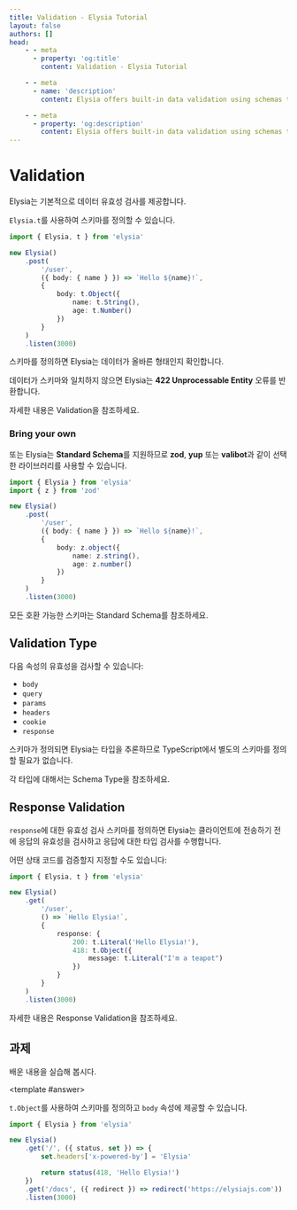 ```yaml
---
title: Validation - Elysia Tutorial
layout: false
authors: []
head:
    - - meta
      - property: 'og:title'
        content: Validation - Elysia Tutorial

    - - meta
      - name: 'description'
        content: Elysia offers built-in data validation using schemas to ensure request and response data integrity.

    - - meta
      - property: 'og:description'
        content: Elysia offers built-in data validation using schemas to ensure request and response data integrity.
---
```


<script setup lang="ts">
import { Elysia } from 'elysia'

import Editor from '../../../components/xiao/playground/playground.vue'
import DocLink from '../../../components/xiao/doc-link/doc-link.vue'

import { code, testcases } from './data'
</script>

<Editor :code="code" :testcases="testcases">

# Validation

Elysia는 기본적으로 데이터 유효성 검사를 제공합니다.

`Elysia.t`를 사용하여 스키마를 정의할 수 있습니다.

```typescript
import { Elysia, t } from 'elysia'

new Elysia()
	.post(
		'/user',
		({ body: { name } }) => `Hello ${name}!`,
		{
			body: t.Object({
				name: t.String(),
				age: t.Number()
			})
		}
	)
	.listen(3000)
```

스키마를 정의하면 Elysia는 데이터가 올바른 형태인지 확인합니다.

데이터가 스키마와 일치하지 않으면 Elysia는 **422 Unprocessable Entity** 오류를 반환합니다.

자세한 내용은 <DocLink href="/essential/validation">Validation</DocLink>을 참조하세요.

### Bring your own
또는 Elysia는 **Standard Schema**를 지원하므로 **zod**, **yup** 또는 **valibot**과 같이 선택한 라이브러리를 사용할 수 있습니다.

```typescript
import { Elysia } from 'elysia'
import { z } from 'zod'

new Elysia()
	.post(
		'/user',
		({ body: { name } }) => `Hello ${name}!`,
		{
			body: z.object({
				name: z.string(),
				age: z.number()
			})
		}
	)
	.listen(3000)
```

모든 호환 가능한 스키마는 <DocLink href="/essential/validation#standard-schema">Standard Schema</DocLink>를 참조하세요.

## Validation Type
다음 속성의 유효성을 검사할 수 있습니다:

- `body`
- `query`
- `params`
- `headers`
- `cookie`
- `response`

스키마가 정의되면 Elysia는 타입을 추론하므로 TypeScript에서 별도의 스키마를 정의할 필요가 없습니다.

각 타입에 대해서는 <DocLink href="/essential/validation#schema-type">Schema Type</DocLink>을 참조하세요.

## Response Validation
`response`에 대한 유효성 검사 스키마를 정의하면 Elysia는 클라이언트에 전송하기 전에 응답의 유효성을 검사하고 응답에 대한 타입 검사를 수행합니다.

어떤 상태 코드를 검증할지 지정할 수도 있습니다:
```typescript
import { Elysia, t } from 'elysia'

new Elysia()
	.get(
		'/user',
		() => `Hello Elysia!`,
		{
			response: {
				200: t.Literal('Hello Elysia!'),
				418: t.Object({
					message: t.Literal("I'm a teapot")
				})
			}
		}
	)
	.listen(3000)
```

자세한 내용은 <DocLink href="/essential/validation#response">Response Validation</DocLink>을 참조하세요.

## 과제

배운 내용을 실습해 봅시다.

<template #answer>

`t.Object`를 사용하여 스키마를 정의하고 `body` 속성에 제공할 수 있습니다.

```typescript
import { Elysia } from 'elysia'

new Elysia()
	.get('/', ({ status, set }) => {
		set.headers['x-powered-by'] = 'Elysia'

		return status(418, 'Hello Elysia!')
	})
	.get('/docs', ({ redirect }) => redirect('https://elysiajs.com'))
	.listen(3000)
```

</template>

</Editor>
